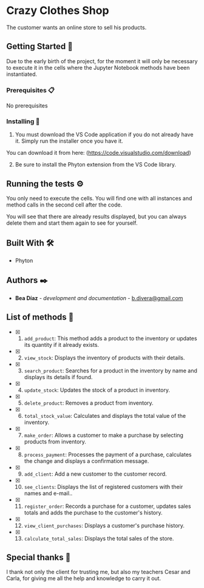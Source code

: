 # Crazy Clothes Shop

The customer wants an online store to sell his products.

## Getting Started 🚀

Due to the early birth of the project, for the moment it will only be necessary to execute it in the cells where the Jupyter Notebook methods have been instantiated.

### Prerequisites 📋

No prerequisites

### Installing 🔧

1. You must download the VS Code application if you do not already have it. Simply run the installer once you have it.

You can download it from here:
(https://code.visualstudio.com/download)

2. Be sure to install the Phyton extension from the VS Code library.

## Running the tests ⚙️

You only need to execute the cells. You will find one with all instances and method calls in the second cell after the code.

You will see that there are already results displayed, but you can always delete them and start them again to see for yourself.

## Built With 🛠️

* Phyton

## Authors ✒️

* **Bea Díaz** - *development and documentation* - b.divera@gmail.com

## List of methods 📄

- [x] 1. ```add_product```: This method adds a product to the inventory or updates its quantity if it already exists.

- [x] 2. ```view_stock```: Displays the inventory of products with their details.

- [x] 3. ```search_product```: Searches for a product in the inventory by name and displays its details if found.

- [x] 4. ```update_stock```: Updates the stock of a product in inventory.

- [x] 5. ```delete_product```: Removes a product from inventory.

- [x] 6. ```total_stock_value```: Calculates and displays the total value of the inventory.

- [x] 7. ```make_order```:  Allows a customer to make a purchase by selecting products from inventory. 

- [x] 8. `process_payment`: Processes the payment of a purchase, calculates the change and displays a confirmation message.

- [x] 9. `add_client`: Add a new customer to the customer record.

- [x] 10. `see_clients`: Displays the list of registered customers with their names and e-mail..

- [x] 11. `register_order`: Records a purchase for a customer, updates sales totals and adds the purchase to the customer's history.

- [x] 12. `view_client_purchases`: Displays a customer's purchase history.

- [x] 13. `calculate_total_sales`: Displays the total sales of the store.


## Special thanks 🎁

I thank not only the client for trusting me, but also my teachers Cesar and Carla, for giving me all the help and knowledge to carry it out.

